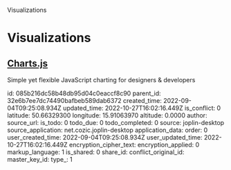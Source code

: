 Visualizations

# Visualizations

## [**Charts.js**](https://www.chartjs.org/docs/latest)
Simple yet flexible JavaScript charting for designers & developers


id: 085b216dc58b48db95d04c0eaccf8c90
parent_id: 32e6b7ee7dc74490bafbeb589dab6372
created_time: 2022-09-04T09:25:08.934Z
updated_time: 2022-10-27T16:02:16.449Z
is_conflict: 0
latitude: 50.66329300
longitude: 15.91063970
altitude: 0.0000
author: 
source_url: 
is_todo: 0
todo_due: 0
todo_completed: 0
source: joplin-desktop
source_application: net.cozic.joplin-desktop
application_data: 
order: 0
user_created_time: 2022-09-04T09:25:08.934Z
user_updated_time: 2022-10-27T16:02:16.449Z
encryption_cipher_text: 
encryption_applied: 0
markup_language: 1
is_shared: 0
share_id: 
conflict_original_id: 
master_key_id: 
type_: 1